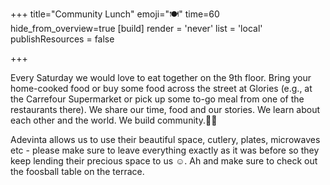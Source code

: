 +++
title="Community Lunch"
emoji="🍽️"
time=60
hide_from_overview=true
[build]
  render = 'never'
  list = 'local'
  publishResources = false

+++

Every Saturday we would love to eat together on the 9th floor. Bring your home-cooked food or buy some food across the street at Glories (e.g., at the Carrefour Supermarket or pick up some to-go meal from one of the restaurants there). We share our time, food and our stories. We learn about each other and the world. We build community.👭👬

Adevinta allows us to use their beautiful space, cutlery, plates, microwaves etc - please make sure to leave everything exactly as it was before so they keep lending their precious space to us ☺️. Ah and make sure to check out the foosball table on the terrace.

